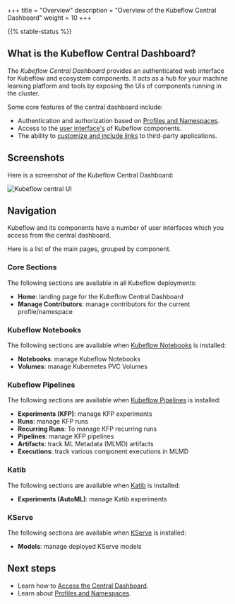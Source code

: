 +++
title = "Overview"
description = "Overview of the Kubeflow Central Dashboard"
weight = 10
+++

{{% stable-status %}}

## What is the Kubeflow Central Dashboard?

The _Kubeflow Central Dashboard_ provides an authenticated web interface for Kubeflow and ecosystem components. 
It acts as a hub for your machine learning platform and tools by exposing the UIs of components running in the cluster.

Some core features of the central dashboard include:

- Authentication and authorization based on [Profiles and Namespaces](/docs/components/central-dash/profiles/).
- Access to the [user interface's](#navigation) of Kubeflow components.
- The ability to [customize and include links](/docs/components/central-dash/customizing-menu/) to third-party applications.

## Screenshots

Here is a screenshot of the Kubeflow Central Dashboard:

<img src="/docs/images/central-ui.png" alt="Kubeflow central UI" class="mt-3 mb-3 border border-info rounded"></img>

## Navigation

Kubeflow and its components have a number of user interfaces which you access from the central dashboard.

Here is a list of the main pages, grouped by component.

### Core Sections

The following sections are available in all Kubeflow deployments:

- **Home**: landing page for the Kubeflow Central Dashboard
- **Manage Contributors**: manage contributors for the current profile/namespace

### Kubeflow Notebooks

The following sections are available when [Kubeflow Notebooks](/docs/components/notebooks/) is installed:

- **Notebooks**: manage Kubeflow Notebooks
- **Volumes**: manage Kubernetes PVC Volumes

### Kubeflow Pipelines

The following sections are available when [Kubeflow Pipelines](/docs/components/pipelines/) is installed:

- **Experiments (KFP)**: manage KFP experiments
- **Runs**: manage KFP runs
- **Recurring Runs**: To manage KFP recurring runs
- **Pipelines**: manage KFP pipelines
- **Artifacts**: track ML Metadata (MLMD) artifacts
- **Executions**: track various component executions in MLMD

### Katib

The following sections are available when [Katib](/docs/components/katib/) is installed:

- **Experiments (AutoML)**: manage Katib experiments

### KServe

The following sections are available when [KServe](/docs/external-add-ons/kserve/) is installed:

- **Models**: manage deployed KServe models

## Next steps

- Learn how to [Access the Central Dashboard](/docs/components/central-dash/access/).
- Learn about [Profiles and Namespaces](/docs/components/central-dash/profiles/).